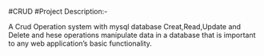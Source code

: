 #CRUD
#Project Description:- 

A Crud Operation system with mysql database 
Creat,Read,Update and Delete and hese operations manipulate data in a database that is important to any web application’s basic functionality.
